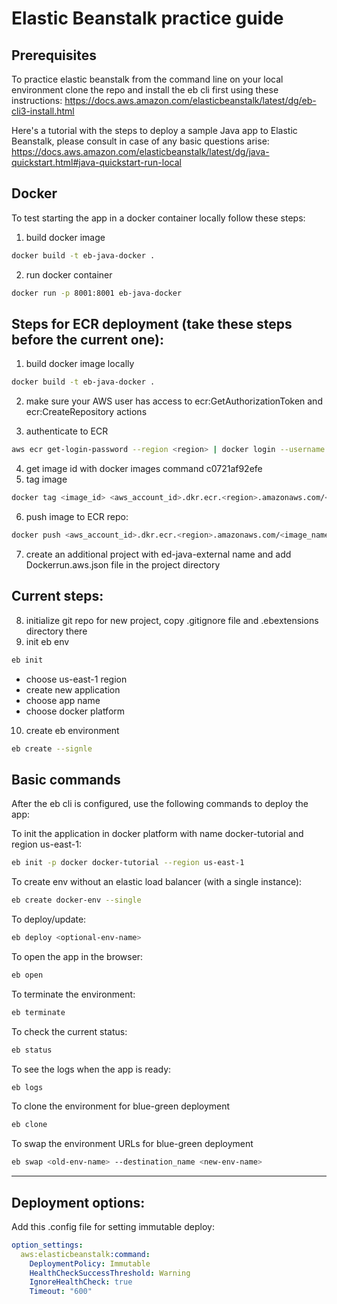 # Elastic Beanstalk practice guide

## Prerequisites

To practice elastic beanstalk from the command line on your local environment clone the repo and install the eb cli first using these instructions:
https://docs.aws.amazon.com/elasticbeanstalk/latest/dg/eb-cli3-install.html

Here's a tutorial with the steps to deploy a sample Java app to Elastic Beanstalk, please consult in case of any basic questions arise:
https://docs.aws.amazon.com/elasticbeanstalk/latest/dg/java-quickstart.html#java-quickstart-run-local

## Docker

To test starting the app in a docker container locally follow these steps:
1. build docker image 
```bash
docker build -t eb-java-docker . 
```
2. run  docker container 
```bash
docker run -p 8001:8001 eb-java-docker
```

## Steps for ECR deployment (take these steps before the current one):

1. build docker image locally
```bash
docker build -t eb-java-docker . 
```

2. make sure your AWS user has access to ecr:GetAuthorizationToken and ecr:CreateRepository actions

3. authenticate to ECR
```bash
aws ecr get-login-password --region <region> | docker login --username AWS --password-stdin <aws_account_id>.dkr.ecr.<region>.amazonaws.com
```

4. get image id with docker images command
   c0721af92efe
5. tag image
```bash
docker tag <image_id> <aws_account_id>.dkr.ecr.<region>.amazonaws.com/<image_name>
```

6. push image to ECR repo:
```bash
docker push <aws_account_id>.dkr.ecr.<region>.amazonaws.com/<image_name>
```

7. create an additional project with ed-java-external name and add Dockerrun.aws.json file in the project directory


## Current steps:

8. initialize git repo for new project, copy .gitignore file and .ebextensions directory there
9. init eb env
```bash
eb init
```
- choose us-east-1 region
- create new application
- choose app name
- choose docker platform

10. create eb environment
```bash
eb create --signle
```

## Basic commands

After the eb cli is configured, use the following commands to deploy the app:

To init the application in docker platform with name docker-tutorial and region us-east-1:
```bash
eb init -p docker docker-tutorial --region us-east-1
```

To create env without an elastic load balancer (with a single instance):
```bash
eb create docker-env --single     
```


To deploy/update:
```bash
eb deploy <optional-env-name>
```

To open the app in the browser:
```bash
eb open
```

To terminate the environment:
```bash
eb terminate
```

To check the current status:
```bash
eb status
```

To see the logs when the app is ready:
```bash
eb logs
```

To clone the environment for blue-green deployment
```bash
eb clone
```

To swap the environment URLs for blue-green deployment
```bash
eb swap <old-env-name> --destination_name <new-env-name>
```

***
## Deployment options:

Add this .config file for setting immutable deploy:
```yaml
option_settings:
  aws:elasticbeanstalk:command:
    DeploymentPolicy: Immutable
    HealthCheckSuccessThreshold: Warning
    IgnoreHealthCheck: true
    Timeout: "600"
```

